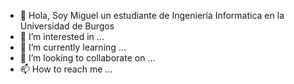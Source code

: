 - 👋 Hola, Soy Miguel un estudiante de Ingeniería Informatica en la Universidad de Burgos
- 👀 I’m interested in ...
- 🌱 I’m currently learning ...
- 💞️ I’m looking to collaborate on ...
- 📫 How to reach me ...



<!---
miguelgcb/miguelgcb is a ✨ special ✨ repository because its `README.md` (this file) appears on your GitHub profile.
You can click the Preview link to take a look at your changes.
--->
